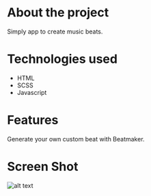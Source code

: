 <h1>About the project</h1>

Simply app to create music beats.

<h1>Technologies used</h1>

- HTML
- SCSS
- Javascript

<h1>Features</h1>

Generate your own custom beat with Beatmaker.

<h1>Screen Shot</h1>

![alt text](https://i.postimg.cc/Nf3Dw7SW/Design.jpg)
